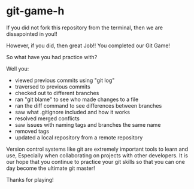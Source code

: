 git-game-h
==========

If you did not fork this repository from the terminal, then we are dissapointed in you!!

However, if you did, then great Job!!
You completed our Git Game!

So what have you had practice with?

Well you:

- viewed previous commits using "git log"
- traversed to previous commits
- checked out to different branches
- ran "git blame" to see who made changes to a file
- ran the diff command to see differences between branches
- saw what .gitignore included and how it works
- resolved merged conflicts
- saw issues with naming tags and branches the same name
- removed tags
- updated a local repository from a remote repository
 
Version control systems like git are extremely important tools to learn and use, 
Especially when collaborating on projects with other developers. 
It is our hope that you continue to practice your git skills so that you can one day become the ultimate git master!

Thanks for playing!
